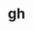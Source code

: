 ---
title: "gh"
layout: cache
categories: [package, v0.22.1]
meta: {"versions": ["2.43.1"], "compilers": ["gcc@=10.2.1", "gcc@=7.5.0"], "oss": ["centos7", "ubuntu18.04"], "platforms": ["linux"], "targets": ["x86_64_v3"], "stacks": ["developer-tools", "developer-tools-manylinux2014", "root"], "num_specs": 2, "num_specs_by_stack": {"root": 2, "developer-tools-manylinux2014": 1, "developer-tools": 1}}
spec_details: [{"hash": "ogh4bltdgme24sdiz62i5uw6v7ci6jhc", "compiler": "gcc@=10.2.1", "versions": ["2.43.1"], "os": "centos7", "platform": "linux", "target": "x86_64_v3", "variants": ["build_system=generic"], "stacks": ["root", "developer-tools-manylinux2014"], "size": "-", "tarball": "https://binaries.spack.io/releases/v0.22.1/build_cache/linux-centos7-x86_64_v3/gcc-10.2.1/gh-2.43.1/linux-centos7-x86_64_v3-gcc-10.2.1-gh-2.43.1-ogh4bltdgme24sdiz62i5uw6v7ci6jhc.spack"}, {"hash": "arfnccezk4zg5ls44uafimcstghqfkvl", "compiler": "gcc@=7.5.0", "versions": ["2.43.1"], "os": "ubuntu18.04", "platform": "linux", "target": "x86_64_v3", "variants": ["build_system=generic"], "stacks": ["developer-tools", "root"], "size": "-", "tarball": "https://binaries.spack.io/releases/v0.22.1/build_cache/linux-ubuntu18.04-x86_64_v3/gcc-7.5.0/gh-2.43.1/linux-ubuntu18.04-x86_64_v3-gcc-7.5.0-gh-2.43.1-arfnccezk4zg5ls44uafimcstghqfkvl.spack"}]
---